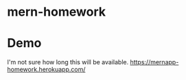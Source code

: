 # mern-homework

# Demo
I'm not sure how long this will be available.
https://mernapp-homework.herokuapp.com/
